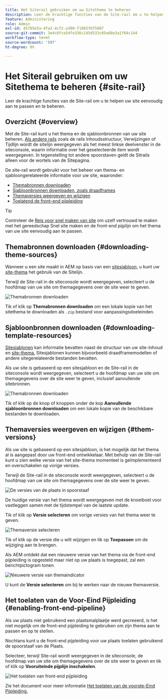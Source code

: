 ```yaml
---
title: Het Siterail gebruiken om uw Sitethema te beheren
description: Leer de krachtige functies van de Site-rail om u te helpen uw site eenvoudig aan te passen en te beheren.
feature: Administering
role: Admin
exl-id: 45785e5a-4fa2-4cf2-a300-f1865f6f5807
source-git-commit: 3e4c6fce54fe336c145d533c05e68e3a1f64c144
workflow-type: tm+mt
source-wordcount: '597'
ht-degree: 0%

---
```


# Het Siterail gebruiken om uw Sitethema te beheren {#site-rail}

Leer de krachtige functies van de Site-rail om u te helpen uw site eenvoudig aan te passen en te beheren.

## Overzicht {#overview}

Met de Site-rail kunt u het thema en de sjabloonbronnen van uw site beheren. [Als andere rails](/help/sites-cloud/authoring/getting-started/basic-handling.md#rail-selector) zoals de rails Inhoudsstructuur, Verwijzingen of Tijdlijn wordt de sitelijn weergegeven als het meest linkse deelvenster in de siteconsole, waarin informatie over het geselecteerde item wordt weergegeven. In tegenstelling tot andere spoorstaven geldt de Sitrails alleen voor de wortels van de Sitepagina.

De site-rail wordt gebruikt voor het beheer van thema- en sjabloongerelateerde informatie voor uw site, waaronder:

* [Themabronnen downloaden](#downloading-theme-sources)
* [Sjabloonbronnen downloaden, zoals draadframes](#downloading-template-resources)
* [Themaversies weergeven en wijzigen](#theme-vrsions)
* [Toelatend de front-end pijpleiding](#enabling-the-front-end-pipeline)

>[!TIP]
>
>Controleer de [Reis voor snel maken van site](/help/journey-sites/quick-site/overview.md) om uzelf vertrouwd te maken met het gereedschap Snel site maken en de front-end pijplijn om het thema van uw site eenvoudig aan te passen.

## Themabronnen downloaden {#downloading-theme-sources}

Wanneer u een site maakt in AEM op basis van een [sitesjabloon,](site-templates.md) u kunt uw [site-thema](site-themes.md) het gebruik van de Sitelijn.

Terwijl de Site-rail in de siteconsole wordt weergegeven, selecteert u de hoofdmap van uw site om themagegevens over de site weer te geven.

![Themabronnen downloaden](/help/sites-cloud/administering/assets/download-theme-wireframe.png)

Tik of klik op **Themabronnen downloaden** om een lokale kopie van het sitethema te downloaden als `.zip` bestand voor aanpassingsdoeleinden.

## Sjabloonbronnen downloaden {#downloading-template-resources}

[Sitesjablonen](site-templates.md) kan informatie bevatten naast de structuur van uw site-inhoud en [site-thema.](site-themes.md) Sitesjablonen kunnen bijvoorbeeld draadframemodellen of andere sitegerelateerde bestanden bevatten.

Als uw site is gebaseerd op een sitesjabloon en de Site-rail in de siteconsole wordt weergegeven, selecteert u de hoofdmap van uw site om themagegevens over de site weer te geven, inclusief aanvullende sitebronnen.

![Themabronnen downloaden](/help/sites-cloud/administering/assets/download-theme-wireframe.png)

Tik of klik op de knop of knoppen onder de kop **Aanvullende sjabloonbronnen downloaden** om een lokale kopie van de beschikbare bestanden te downloaden.

## Themaversies weergeven en wijzigen {#them-versions}

Als uw site is gebaseerd op een sitesjabloon, is het mogelijk dat het thema al is aangepast door uw front-end ontwikkelaar. Met behulp van de Site-rail kunt u zien welke versie van het site-thema momenteel is geïmplementeerd en overschakelen op vorige versies.

Terwijl de Site-rail in de siteconsole wordt weergegeven, selecteert u de hoofdmap van uw site om themagegevens over de site weer te geven.

![De versies van de plaats in spoorstaaf](/help/sites-cloud/administering/assets/theme-versions.png)

De huidige versie van het thema wordt weergegeven met de knoeiboel voor vastleggen samen met de tijdstempel van de laatste update.

Tik of klik op **Versie selecteren** om vorige versies van het thema weer te geven.

![Themaversie selecteren](/help/sites-cloud/administering/assets/select-theme-versions.png)

Tik of klik op de versie die u wilt wijzigen en tik op **Toepassen** om de wijziging aan te brengen.

Als AEM ontdekt dat een nieuwere versie van het thema via de front-end pijpleiding is opgesteld maar niet op uw plaats is toegepast, zal een berichtpictogram tonen.

![Nieuwere versie van themaindicator](/help/sites-cloud/administering/assets/new-theme-version.png)

U kunt de **Versie selecteren** om bij te werken naar de nieuwe themaversie.

## Het toelaten van de Voor-Eind Pijpleiding {#enabling-front-end-pipeline}

Als uw plaats niet gebruikend een plaatsmalplaatje werd gecreeerd, is het niet mogelijk om de front-end pijpleiding te gebruiken om zijn thema aan te passen en op te stellen.

Nochtans kunt u de front-end pijpleiding voor uw plaats toelaten gebruikend de spoorstaaf van de Plaats.

Selecteer, terwijl Site-rail wordt weergegeven in de siteconsole, de hoofdmap van uw site om themagegevens over de site weer te geven en tik of klik op **Vooruiteinde pijplijn inschakelen**.

![Het toelaten van front-end pijpleiding](/help/sites-cloud/administering/assets/enable-fep.png)

Zie het document voor meer informatie [Het toelaten van de voorste-Eind Pijpleiding.](enable-front-end-pipeline.md)
